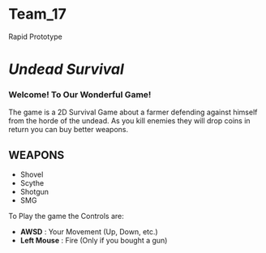 # Team_17
Rapid Prototype
# **_Undead Survival_**
### Welcome! To Our Wonderful Game!
The game is a 2D Survival Game about a farmer defending against himself from the horde of the undead. 
As you kill enemies they will drop coins in return you can buy better weapons.

## WEAPONS
- Shovel
- Scythe
- Shotgun
- SMG

To Play the game the Controls are:
- **AWSD** : Your Movement (Up, Down, etc.)
- **Left Mouse** : Fire (Only if you bought a gun)

